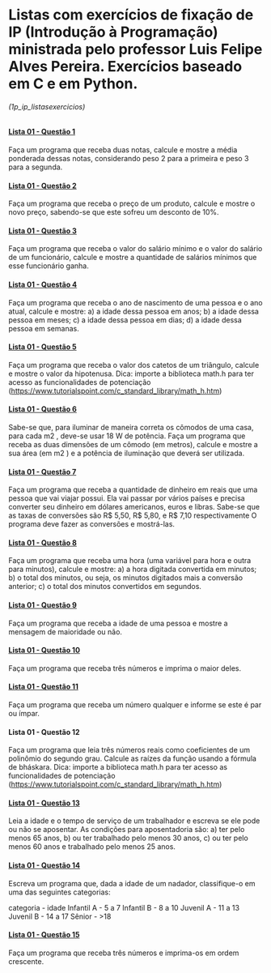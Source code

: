 # Listas com exercícios de fixação de IP (Introdução à Programação) ministrada pelo professor Luis Felipe Alves Pereira. Exercícios baseado em C e em Python.
###### (1p_ip_listasexercicios)

#### [Lista 01 - Questão 1](https://github.com/leonardonb/1p_ip_listasexercicios/blob/main/e01q01c.c)
Faça um programa que receba duas notas, calcule e mostre a média ponderada dessas notas, considerando peso 2 para a primeira e peso 3 para a segunda.


#### [Lista 01 - Questão 2](https://github.com/leonardonb/1p_ip_listasexercicios/blob/main/e01q02c.c)
Faça um programa que receba o preço de um produto, calcule e mostre o novo preço,
sabendo-se que este sofreu um desconto de 10%.

#### [Lista 01 - Questão 3](https://github.com/leonardonb/1p_ip_listasexercicios/blob/main/e01q03c.c)
Faça um programa que receba o valor do salário mínimo e o valor do salário de um funcionário,
calcule e mostre a quantidade de salários mínimos que esse funcionário ganha.

#### [Lista 01 - Questão 4](https://github.com/leonardonb/1p_ip_listasexercicios/blob/main/e01q04c.c)
Faça um programa que receba o ano de nascimento de uma pessoa e o ano atual, calcule e
mostre:
a) a idade dessa pessoa em anos;
b) a idade dessa pessoa em meses;
c) a idade dessa pessoa em dias;
d) a idade dessa pessoa em semanas.

#### [Lista 01 - Questão 5](https://github.com/leonardonb/1p_ip_listasexercicios/blob/main/e01q05c.c)
Faça um programa que receba o valor dos catetos de um triângulo, calcule e mostre o valor da
hipotenusa. Dica: importe a biblioteca math.h para ter acesso as funcionalidades de potenciação
(https://www.tutorialspoint.com/c_standard_library/math_h.htm)

#### [Lista 01 - Questão 6](https://github.com/leonardonb/1p_ip_listasexercicios/blob/main/e01q06c.c)
Sabe-se que, para iluminar de maneira correta os cômodos de uma casa, para cada m2 ,
deve-se usar 18 W de potência. Faça um programa que receba as duas dimensões de um
cômodo (em metros), calcule e mostre a sua área (em m2 ) e a potência de iluminação que
deverá ser utilizada.

#### [Lista 01 - Questão 7](https://github.com/leonardonb/1p_ip_listasexercicios/blob/main/e01q07c.c)
Faça um programa que receba a quantidade de dinheiro em reais que uma pessoa que vai viajar
possui. Ela vai passar por vários países e precisa converter seu dinheiro em dólares
americanos, euros e libras. Sabe-se que as taxas de conversões são R$ 5,50, R$ 5,80, e R$
7,10 respectivamente O programa deve fazer as conversões e mostrá-las.

#### [Lista 01 - Questão 8](https://github.com/leonardonb/1p_ip_listasexercicios/blob/main/e01q08c.c)
Faça um programa que receba uma hora (uma variável para hora e outra para minutos), calcule
e mostre:
a) a hora digitada convertida em minutos;
b) o total dos minutos, ou seja, os minutos digitados mais a conversão anterior;
c) o total dos minutos convertidos em segundos.

#### [Lista 01 - Questão 9](https://github.com/leonardonb/1p_ip_listasexercicios/blob/main/e01q09c.c)
Faça um programa que receba a idade de uma pessoa e mostre a mensagem de maioridade ou
não.

#### [Lista 01 - Questão 10](https://github.com/leonardonb/1p_ip_listasexercicios/blob/main/e01q10c.c)
Faça um programa que receba três números e imprima o maior deles.

#### [Lista 01 - Questão 11](https://github.com/leonardonb/1p_ip_listasexercicios/blob/main/e01q11c.c)
Faça um programa que receba um número qualquer e informe se este é par ou ímpar.

#### Lista 01 - Questão 12
Faça um programa que leia três números reais como coeficientes de um polinômio do
segundo grau. Calcule as raízes da função usando a fórmula de bháskara. Dica: importe a
biblioteca math.h para ter acesso as funcionalidades de potenciação
(https://www.tutorialspoint.com/c_standard_library/math_h.htm)

#### [Lista 01 - Questão 13](https://github.com/leonardonb/1p_ip_listasexercicios/blob/main/e01q13c.c)
Leia a idade e o tempo de serviço de um trabalhador e escreva se ele pode ou não se
aposentar. As condições para aposentadoria são: a) ter pelo menos 65 anos, b) ou ter
trabalhado pelo menos 30 anos, c) ou ter pelo menos 60 anos e trabalhado pelo menos 25
anos.

#### [Lista 01 - Questão 14](https://github.com/leonardonb/1p_ip_listasexercicios/blob/main/e01q14c.c)
Escreva um programa que, dada a idade de um nadador, classifique-o em uma das
seguintes categorias:

categoria - idade
Infantil A - 5 a 7
Infantil B - 8 a 10
Juvenil A - 11 a 13
Juvenil B - 14 a 17
Sênior - >18

#### [Lista 01 - Questão 15](https://github.com/leonardonb/1p_ip_listasexercicios/blob/main/e01q15c.c)
Faça um programa que receba três números e imprima-os em ordem crescente.
